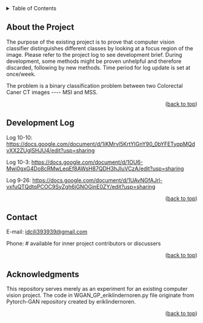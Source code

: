 <div id="top"></div>
<!-- TABLE OF CONTENTS -->
<details>
  <summary>Table of Contents</summary>
  <ol>
    <li><a href="#about-the-project">About the Project</a></li>
    <li><a href="#development-log">Development Log</a></li>
    <div id="log menu"></div>
    <li><a href="#contact">Contact</a></li>
    <li><a href="#acknowledgments">Acknowledgments</a></li>
  </ol>
</details>



<!-- ABOUT-THE-PROJECT -->
## About the Project

The purpose of the existing project is to prove that computer vision classifier distinguishes different classes by looking at a focus region of the image. Please refer to the project log to see development brief. During development, some methods might be proven unhelpful and therefore discarded, following by new methods. Time period for log update is set at once/week.

The problem is a binary classification problem between two Colorectal Caner CT images ---- MSI and MSS.

<p align="right">(<a href="#top">back to top</a>)</p>


<!-- DEVELOPMENT LOG -->
## Development Log

Log 10-10: https://docs.google.com/document/d/1iKMrvl5KrtYIGnY90_0bYFETyqpMQdvXX2ZUglSHJU4/edit?usp=sharing

Log 10-3: https://docs.google.com/document/d/1OU6-Mwi0gxG4Do8cRMwLeqEf8AWsH87QDH3hJIuVCzA/edit?usp=sharing

Log 9-26: https://docs.google.com/document/d/1UAvNGfAJrl-vxfuQTQdtqPCOC9SyZgh6iGNOGinE0ZY/edit?usp=sharing

<p align="right">(<a href="#top">back to top</a>)</p>




<!-- CONTACT -->
## Contact

E-mail: idcili393939@gmail.com

Phone: # available for inner project contributors or discussers

<p align="right">(<a href="#top">back to top</a>)</p>







<!-- ACKNOWLEDGMENTS -->
## Acknowledgments

This repository serves merely as an experiment for an existing computer vision project. The code in WGAN_GP_eriklindernoren.py file originate from Pytorch-GAN repository created by eriklindernoren.

<p align="right">(<a href="#top">back to top</a>)</p>
